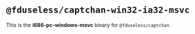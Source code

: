 # `@fduseless/captchan-win32-ia32-msvc`

This is the **i686-pc-windows-msvc** binary for `@fduseless/captchan`
